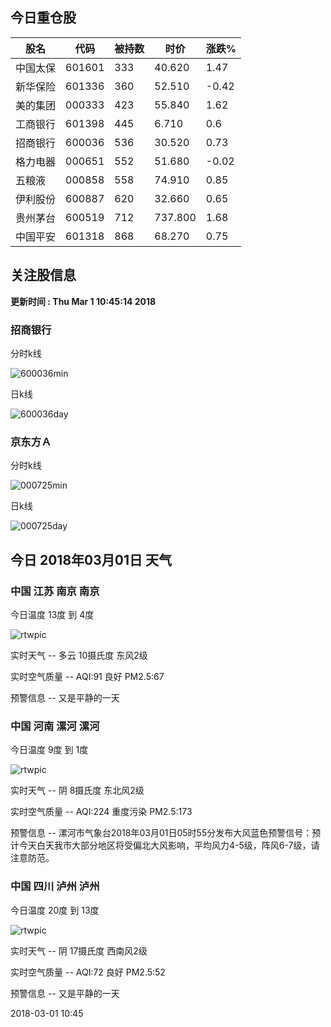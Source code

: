 
## 今日重仓股 

|股名|代码|被持数|时价|涨跌%|
|---|---|---|---|---|
|中国太保|601601|333|40.620|1.47|
|新华保险|601336|360|52.510|-0.42|
|美的集团|000333|423|55.840|1.62|
|工商银行|601398|445|6.710|0.6|
|招商银行|600036|536|30.520|0.73|
|格力电器|000651|552|51.680|-0.02|
|五粮液|000858|558|74.910|0.85|
|伊利股份|600887|620|32.660|0.65|
|贵州茅台|600519|712|737.800|1.68|
|中国平安|601318|868|68.270|0.75|

## 关注股信息
**更新时间 : Thu Mar  1 10:45:14 2018**
### 招商银行 
分时k线

![600036min](http://image.sinajs.cn/newchart/min/n/sh600036.gif)

日k线

![600036day](http://image.sinajs.cn/newchart/daily/n/sh600036.gif)

### 京东方Ａ 
分时k线

![000725min](http://image.sinajs.cn/newchart/min/n/sz000725.gif)

日k线

![000725day](http://image.sinajs.cn/newchart/daily/n/sz000725.gif)
## 今日 2018年03月01日 天气
### 中国 江苏 南京 南京

今日温度 13度 到 4度

![rtwpic](http://app1.showapi.com/weather/icon/day/01.png)

实时天气 -- 多云 10摄氏度 东风2级

实时空气质量 -- AQI:91 良好 PM2.5:67

预警信息 -- 又是平静的一天
    
### 中国 河南 漯河 漯河

今日温度 9度 到 1度

![rtwpic](http://app1.showapi.com/weather/icon/day/02.png)

实时天气 -- 阴 8摄氏度 东北风2级

实时空气质量 -- AQI:224 重度污染 PM2.5:173

预警信息 -- 漯河市气象台2018年03月01日05时55分发布大风蓝色预警信号：预计今天白天我市大部分地区将受偏北大风影响，平均风力4-5级，阵风6-7级，请注意防范。
    
### 中国 四川 泸州 泸州

今日温度 20度 到 13度

![rtwpic](http://app1.showapi.com/weather/icon/day/02.png)

实时天气 -- 阴 17摄氏度 西南风2级

实时空气质量 -- AQI:72 良好 PM2.5:52

预警信息 -- 又是平静的一天
    
2018-03-01 10:45